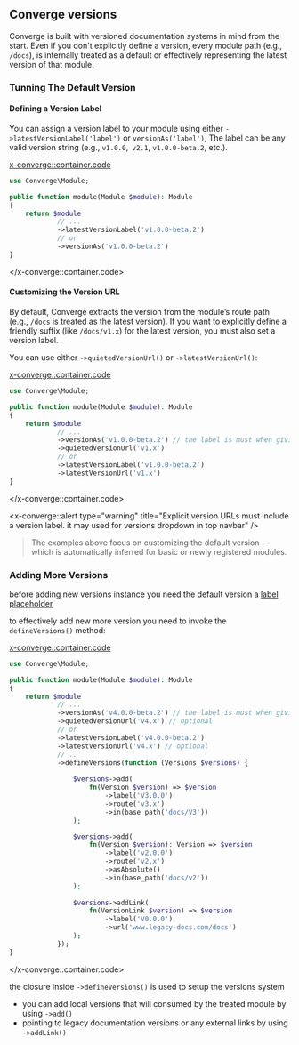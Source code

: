 ## Converge versions
Converge is built with versioned documentation systems in mind from the start. Even if you don't explicitly define a version, every module path (e.g., `/docs`),  is internally treated as a default or effectively representing the latest version of that module.

### Tunning The Default Version

#### Defining a Version Label
You can assign a version label to your module using either `->latestVersionLabel('label')` or `versionAs('label')`, The label can be any valid version string (e.g., ``v1.0.0``,`` v2.1``, ``v1.0.0-beta.2``, etc.).

<x-converge::container.code>
```php
use Converge\Module;

public function module(Module $module): Module
{
    return $module
            // ...
            ->latestVersionLabel('v1.0.0-beta.2')
            // or 
            ->versionAs('v1.0.0-beta.2')
}  
```
</x-converge::container.code>
#### Customizing the Version URL

By default, Converge extracts the version from the module’s route path (e.g., `/docs` is treated as the latest version).
If you want to explicitly define a friendly suffix (like `/docs/v1.x`) for the latest version, you must also set a version label.

You can use either `->quietedVersionUrl()` or `->latestVersionUrl()`:

<x-converge::container.code>
```php
use Converge\Module;

public function module(Module $module): Module
{
    return $module
            // ...
            ->versionAs('v1.0.0-beta.2') // the label is must when giving the label
            ->quietedVersionUrl('v1.x')
            // or
            ->latestVersionLabel('v1.0.0-beta.2')
            ->latestVersionUrl('v1.x')
}  
```
</x-converge::container.code>

<x-converge::alert 
    type="warning"
    title="Explicit version URLs must include a version label. it may used for versions dropdown in top navbar"
/>

>The examples above focus on customizing the default version — which is automatically inferred for basic or newly registered modules.

### Adding More Versions
before adding new versions instance you need the default version a [label placeholder](#content-defining-a-version-label)

to effectively add new more version you need to invoke the `defineVersions()` method:

<x-converge::container.code>
```php
use Converge\Module;

public function module(Module $module): Module
{
    return $module
            // ...
            ->versionAs('v4.0.0-beta.2') // the label is must when giving the label
            ->quietedVersionUrl('v4.x') // optional
            // or
            ->latestVersionLabel('v4.0.0-beta.2')
            ->latestVersionUrl('v4.x') // optional
            // ..
            ->defineVersions(function (Versions $versions) {
                
                $versions->add(
                    fn(Version $version) => $version
                        ->label('V3.0.0')
                        ->route('v3.x')
                        ->in(base_path('docs/V3'))
                );

                $versions->add(
                    fn(Version $version): Version => $version
                        ->label('v2.0.0')
                        ->route('v2.x') 
                        ->asAbsolute()
                        ->in(base_path('docs/v2'))
                );
                
                $versions->addLink(
                    fn(VersionLink $version) => $version
                        ->label('V0.0.0')
                        ->url('www.legacy-docs.com/docs')
                );
            });
}  
```
</x-converge::container.code>

the closure inside `->defineVersions()` is used to setup the versions system 
- you can add local versions that will consumed by the treated module  by using `->add()` 
- pointing to legacy documentation versions or any external links by using `->addLink()` 